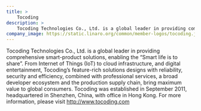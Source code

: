 ```yaml
---
title: >
    Tocoding
description: >
    Tocoding Technologies Co., Ltd. is a global leader in providing comprehensive smart-product solutions, enabling the “Smart life is to share”.
company_image: https://static.linaro.org/common/member-logos/tocoding.jpg
---
```

Tocoding Technologies Co., Ltd. is a global leader in providing comprehensive smart-product solutions, enabling the “Smart life is to share”. From Internet of Things (IoT) to cloud infrastructure, and digital entertainment, Tocoding’s feature-rich solutions designs with reliability, security and efficiency, combined with professional services, a broad developer ecosystem and the production supply chain, bring maximum value to global consumers. Tocoding was established in September 2011, headquartered in Shenzhen, China, with office in Hong Kong. For more information, please visit http://www.tocoding.com
